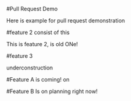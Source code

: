 #Pull Request Demo

Here is example for pull request demonstration

#feature 2 consist of this

This is feature 2, is old ONe!

#feature 3

underconstruction

#Feature A
is coming! on

#Feature B
Is on planning right now!
